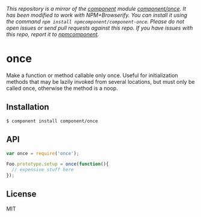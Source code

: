 *This repository is a mirror of the [component](http://component.io) module [component/once](http://github.com/component/once). It has been modified to work with NPM+Browserify. You can install it using the command `npm install npmcomponent/component-once`. Please do not open issues or send pull requests against this repo. If you have issues with this repo, report it to [npmcomponent](https://github.com/airportyh/npmcomponent).*

# once

  Make a function or method callable only once. Useful for initialization methods
  that may be lazily invoked from several locations, but must only be called once,
  otherwise the method is a noop.

## Installation

    $ component install component/once

## API

```js
var once = require('once');

Foo.prototype.setup = once(function(){
  // expensive stuff here
});
```

## License

  MIT

